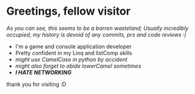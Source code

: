# Greetings, fellow visitor

_As you can see, this seems to be a barren wasteland; Usually incredibly occupied, my history is devoid of any commits, prs and code reviews :|_

- I'm a game and console application developer
- Pretty confident in my Linq and listComp skills
- _might use CamelCase in python by accident_
- _might also forget to abide lowerCamel sometimes_
- ***I HATE NETWORKING***



thank you for visiting :D
